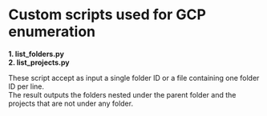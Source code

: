# Custom scripts used for GCP enumeration

**1. list_folders.py**  
**2. list_projects.py**  

These script accept as input a single folder ID or a file containing one folder ID per line.  
The result outputs the folders nested under the parent folder and the projects that are not under any folder.  


